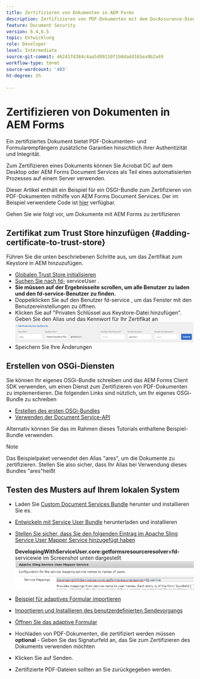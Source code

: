 ```yaml
---
title: Zertifizieren von Dokumenten in AEM Forms
description: Zertifizieren von PDF-Dokumenten mit dem DocAssurance-Dienst in AEM Forms
feature: Document Security
version: 6.4,6.5
topic: Entwicklung
role: Developer
level: Intermediate
source-git-commit: 462417d384c4aa5d99110f1b8dadd165ea9b2a49
workflow-type: tm+mt
source-wordcount: '403'
ht-degree: 2%

---
```



# Zertifizieren von Dokumenten in AEM Forms

Ein zertifiziertes Dokument bietet PDF-Dokumenten- und Formularempfängern zusätzliche Garantien hinsichtlich ihrer Authentizität und Integrität.

Zum Zertifizieren eines Dokuments können Sie Acrobat DC auf dem Desktop oder AEM Forms Document Services als Teil eines automatisierten Prozesses auf einem Server verwenden.

Dieser Artikel enthält ein Beispiel für ein OSGI-Bundle zum Zertifizieren von PDF-Dokumenten mithilfe von AEM Forms Document Services. Der im Beispiel verwendete Code ist [hier](https://helpx.adobe.com/experience-manager/6-4/forms/using/aem-document-services-programmatically.html) verfügbar.

Gehen Sie wie folgt vor, um Dokumente mit AEM Forms zu zertifizieren

## Zertifikat zum Trust Store hinzufügen {#adding-certificate-to-trust-store}

Führen Sie die unten beschriebenen Schritte aus, um das Zertifikat zum Keystore in AEM hinzuzufügen.

* [Globalen Trust Store initialisieren](http://localhost:4502/libs/granite/security/content/truststore.html)
* [Suchen Sie nach fd-](http://localhost:4502/security/users.html) serviceUser .
* **Sie müssen auf der Ergebnisseite scrollen, um alle Benutzer zu laden und den fd-service-Benutzer zu finden.**
* Doppelklicken Sie auf den Benutzer fd-service , um das Fenster mit den Benutzereinstellungen zu öffnen.
* Klicken Sie auf &quot;Privaten Schlüssel aus Keystore-Datei hinzufügen&quot;. Geben Sie den Alias und das Kennwort für Ihr Zertifikat an
   ![add-certificate](assets/adding-certificate-keystore.PNG)
* Speichern Sie Ihre Änderungen

## Erstellen von OSGi-Diensten

Sie können Ihr eigenes OSGi-Bundle schreiben und das AEM Forms Client SDK verwenden, um einen Dienst zum Zertifizieren von PDF-Dokumenten zu implementieren. Die folgenden Links sind nützlich, um Ihr eigenes OSGi-Bundle zu schreiben

* [Erstellen des ersten OSGi-Bundles](https://helpx.adobe.com/experience-manager/using/maven_arch13.html)
* [Verwenden der Document Service-API](https://helpx.adobe.com/experience-manager/6-4/forms/using/aem-document-services-programmatically.html)

Alternativ können Sie das im Rahmen dieses Tutorials enthaltene Beispiel-Bundle verwenden.

>[!NOTE]
>
>Das Beispielpaket verwendet den Alias &quot;ares&quot;, um die Dokumente zu zertifizieren. Stellen Sie also sicher, dass Ihr Alias bei Verwendung dieses Bundles &quot;ares&quot;heißt

## Testen des Musters auf Ihrem lokalen System

* Laden Sie [Custom Document Services Bundle](/help/forms/assets/common-osgi-bundles/AEMFormsDocumentServices.core-1.0-SNAPSHOT.jar) herunter und installieren Sie es.
* [Entwickeln mit Service User Bundle](/help/forms/assets/common-osgi-bundles/DevelopingWithServiceUser.jar) herunterladen und installieren
* [Stellen Sie sicher, dass Sie den folgenden Eintrag im Apache Sling Service User Mapper Service hinzugefügt haben](http://localhost:4502/system/console/configMgr)

   **DevelopingWithServiceUser.core:getformsresourceresolver=fd-** servicewie im Screenshot unten dargestellt
   ![User-Mapper](assets/user-mapper-service.PNG)
* [Beispiel für adaptives Formular importieren](assets/certify-pdf-af.zip)
* [Importieren und Installieren des benutzerdefinierten Sendevorgangs](assets/custom-submit-certify.zip)
* [Öffnen Sie das adaptive Formular](http://localhost:4502/content/dam/formsanddocuments/certifypdf/jcr:content?wcmmode=disabled)
* Hochladen von PDF-Dokumenten, die zertifiziert werden müssen
   **optional**  - Geben Sie das Signaturfeld an, das Sie zum Zertifizieren des Dokuments verwenden möchten
* Klicken Sie auf Senden.
* Zertifizierte PDF-Dateien sollten an Sie zurückgegeben werden.


